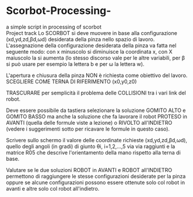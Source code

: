 # Scorbot-Processing-
a simple script in processing  of  scorbot  
Project track
Lo SCORBOT si deve muovere in base alla configurazione (xd,yd,zd,βd,ωd) desiderata della pinza
nello spazio di lavoro. L'assegnazione della configurazione desiderata della pinza va fatta nel seguente
modo: con x minuscolo si diminuisce la coordinata x, con X maiuscolo la si aumenta (lo stesso
discorso vale per le altre variabili, per β si può usare per esempio la lettera b e per ω la lettera w).

L'apertura e chiusura della pinza NON è richiesta come obiettivo del lavoro. SCEGLIERE COME TERNA DI RIFERIMENTO (x0,y0,z0)

TRASCURARE per semplicità il problema delle COLLISIONI tra i vari link del robot.

Deve essere possibile da tastiera selezionare la soluzione GOMITO ALTO e GOMITO BASSO 
ma anche la soluzione che fa lavorare il robot PROTESO in AVANTI (quella delle formule viste a
lezione) o RIVOLTO all'INDIETRO (vedere i suggerimenti sotto per ricavare le formule in questo
caso).

Scrivere sullo schermo il valore delle coordinate richieste (xd,yd,zd,βd,ωd), quello degli angoli (in gradi) di giunto θi,
i=1,2,...,5 via via raggiunti e la matrice R05 che descrive l'orientamento della mano rispetto alla terna di base.

Valutare se le due soluzioni ROBOT in AVANTI e ROBOT all'INDIETRO permettono di raggiungere
le stesse configurazioni desiderate per la pinza oppure se alcune configurazioni possono essere
ottenute solo col robot in avanti e altre solo col robot all'indietro.
